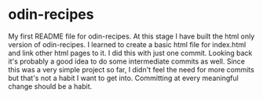 # odin-recipes

My first README file for odin-recipes.
At this stage I have built the html only version of odin-recipes. I learned to create a basic html file for index.html and link other html pages to it. I did this with just one commit. Looking back it's probably a good idea to do some intermediate commits as well. Since this was a very simple project so far, I didn't feel the need for more commits but that's not a habit I want to get into. Committing at every meaningful change should be a habit.

